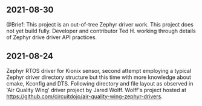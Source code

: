 
## 2021-08-30

@Brief:  This project is an out-of-tree Zephyr driver work.  This project does not yet build fully.  Developer and contributor Ted H. working through details of Zephyr drive driver API practices.

## 2021-08-24

Zephyr RTOS driver for Kionix sensor, second attempt employing a typical Zephyr driver directory structure but this time with more knowledge about cmake, Kconfig and DTS.  Following directory and file layout as observed in 'Air Quality Wing' driver project by Jared Wolff.  Wolff's project hosted at https://github.com/circuitdojo/air-quality-wing-zephyr-drivers.

